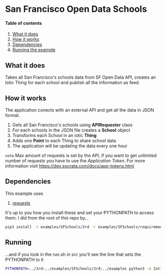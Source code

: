 # San Francisco Open Data Schools

#### Table of contents
1. [What it does](#what-it-does)
2. [How it works](#how-it-works)
2. [Dependencies](#Dependencies)
2. [Running the example](#Running)

## What it does

Takes all San Francisco's schools data from SF Open Data API, creates an Iotic Thing for each school and publish all the information as feed.

## How it works

The application conects with an external API and get all the data in JSON format.

1. Gets all San Francisco's schools using **APIRequester** class
2. For each schools in the JSON file creates a **School** object
3. Transforms each School in an iotic **Thing**
4. Adds one **Point** to each Thing to share school data
5. The application will be updating the data every one hour

`note` Max amount of requests is set by the API, if you want to get unlimited number of requests you have to use the *Application Token*. For more information visit https://dev.socrata.com/docs/app-tokens.html

## Dependencies

This example uses

1. [requests](https://pypi.python.org/pypi/requests)

It's up to you how you install these and set your PYTHONPATH to access them.  I did from the root of this repo by...
```bash
pip3 install -t examples/SFSchools/3rd -r examples/SFSchools/requirements.txt

```


## Running

...and if you look in the run.sh in src you'll see the line that sets the PYTHONPATH to it
```bash
PYTHONPATH=../3rd:../examples/SFSchools/3rd:../examples python3 -m Ioticiser ../cfg/cfg_sfopendata_schools.ini
```
